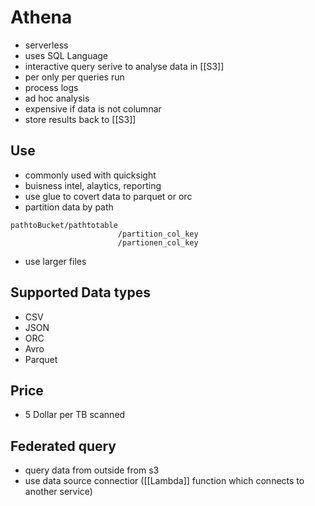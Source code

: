 # Athena
- serverless
- uses SQL Language
- interactive query serive to analyse data in [[S3]]
- per only per queries run
- process logs
- ad hoc analysis
- expensive if data is not columnar
- store results back to [[S3]]

## Use
- commonly used with quicksight
- buisness intel, alaytics, reporting
- use glue to covert data to parquet or orc
- partition data by path
```
pathtoBucket/pathtotable
                        /partition_col_key
                        /partionen_col_key
```
- use larger files

## Supported Data types
- CSV
- JSON
- ORC
- Avro
- Parquet

## Price
- 5 Dollar per TB scanned

## Federated query
- query data from outside from s3
- use data source connectior ([[Lambda]] function which connects to another service)